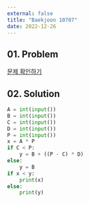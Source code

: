 ```yaml
---
external: false
title: "Baekjoon 10707"
date: 2022-12-26
---
```


## 01. Problem

[문제 확인하기](https://www.acmicpc.net/problem/10707)

## 02. Solution

```Python
A = int(input())
B = int(input())
C = int(input())
D = int(input())
P = int(input())
x = A * P
if C < P:
    y = B + ((P - C) * D)
else:
    y = B
if x < y:
    print(x)
else:
    print(y)
```

